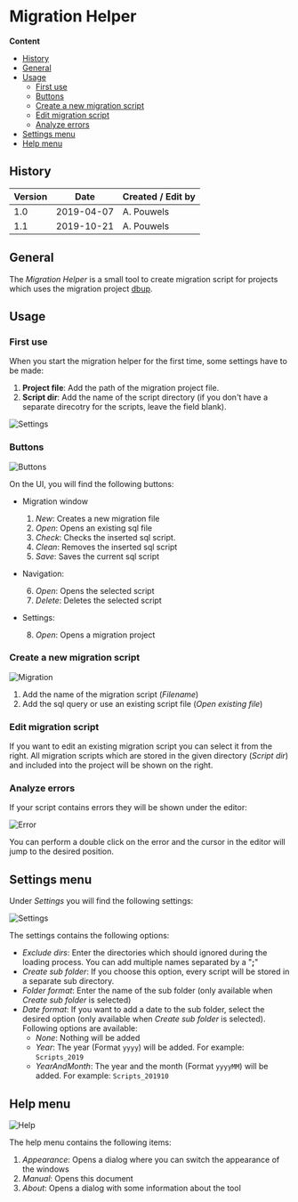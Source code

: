 # Migration Helper

**Content**
<!-- TOC -->

- [History](#history)
- [General](#general)
- [Usage](#usage)
    - [First use](#first-use)
    - [Buttons](#buttons)
    - [Create a new migration script](#create-a-new-migration-script)
    - [Edit migration script](#edit-migration-script)
    - [Analyze errors](#analyze-errors)
- [Settings menu](#settings-menu)
- [Help menu](#help-menu)

<!-- /TOC -->

## History
| Version | Date | Created / Edit by |
|---|---|---|
| 1.0 | 2019-04-07 | A. Pouwels |
| 1.1 | 2019-10-21 | A. Pouwels |

## General
The *Migration Helper* is a small tool to create migration script for projects which uses the migration project [dbup](https://dbup.github.io).

## Usage

### First use
When you start the migration helper for the first time, some settings have to be made:

1. **Project file**: Add the path of the migration project file.
2. **Script dir**: Add the name of the script directory (if you don't have a separate direcotry for the scripts, leave the field blank).

![Settings](Images/Settings.png)

### Buttons
![Buttons](Images/Buttons.png)

On the UI, you will find the following buttons:
- Migration window

    1. *New*: Creates a new migration file
    2. *Open*: Opens an existing sql file
    3. *Check*: Checks the inserted sql script.
    4. *Clean*: Removes the inserted sql script
    5. *Save*: Saves the current sql script

- Navigation:

    6. *Open*: Opens the selected script
    7. *Delete*: Deletes the selected script

- Settings:

    8. *Open*: Opens a migration project

### Create a new migration script
![Migration](Images/001.png)

1. Add the name of the migration script (*Filename*)
2. Add the sql query or use an existing script file (*Open existing file*)

### Edit migration script
If you want to edit an existing migration script you can select it from the right. All migration scripts which are stored in the given directory (*Script dir*) and included into the project will be shown on the right.

### Analyze errors
If your script contains errors they will be shown under the editor:

![Error](Images/006.png)

You can perform a double click on the error and the cursor in the editor will jump to the desired position.

## Settings menu
Under *Settings* you will find the following settings:

![Settings](Images/002.png)

The settings contains the following options:
- *Exclude dirs*: Enter the directories which should ignored during the loading process. You can add multiple names separated by a "**;**"
- *Create sub folder*: If you choose this option, every script will be stored in a separate sub directory.
- *Folder format*: Enter the name of the sub folder (only available when *Create sub folder* is selected)
- *Date format*: If you want to add a date to the sub folder, select the desired option (only available when *Create sub folder* is selected). Following options are available:
   - *None*: Nothing will be added
   - *Year*: The year (Format `yyyy`) will be added. For example: `Scripts_2019`
   - *YearAndMonth*: The year and the month (Format `yyyyMM`) will be added. For example: `Scripts_201910`

## Help menu
![Help](Images/003.png)

The help menu contains the following items:
1. *Appearance*: Opens a dialog where you can switch the appearance of the windows
2. *Manual*: Opens this document
3. *About*: Opens a dialog with some information about the tool